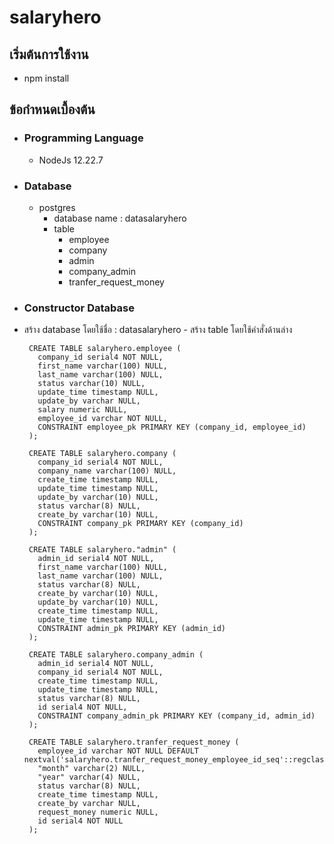 # salaryhero

## เริ่มต้นการใช้งาน
<ul>
  <li>npm install</li>
</ul>

## ข้อกำหนดเบื้องต้น
- ### Programming Language
    - NodeJs 12.22.7
- ### Database
    - postgres
        - database name  :  datasalaryhero
        - table
            - employee
            - company
            - admin
            - company_admin
            - tranfer_request_money
            
- ### Constructor Database
 - สร้าง database โดยใช้ชื่อ : datasalaryhero
        - สร้าง table โดยใช้คำสั่งด้านล่าง
        
        CREATE TABLE salaryhero.employee (
          company_id serial4 NOT NULL,
          first_name varchar(100) NULL,
          last_name varchar(100) NULL,
          status varchar(10) NULL,
          update_time timestamp NULL,
          update_by varchar NULL,
          salary numeric NULL,
          employee_id varchar NOT NULL,
          CONSTRAINT employee_pk PRIMARY KEY (company_id, employee_id)
        );
        
        CREATE TABLE salaryhero.company (
          company_id serial4 NOT NULL,
          company_name varchar(100) NULL,
          create_time timestamp NULL,
          update_time timestamp NULL,
          update_by varchar(10) NULL,
          status varchar(8) NULL,
          create_by varchar(10) NULL,
          CONSTRAINT company_pk PRIMARY KEY (company_id)
        );
      
        CREATE TABLE salaryhero."admin" (
          admin_id serial4 NOT NULL,
          first_name varchar(100) NULL,
          last_name varchar(100) NULL,
          status varchar(8) NULL,
          create_by varchar(10) NULL,
          update_by varchar(10) NULL,
          create_time timestamp NULL,
          update_time timestamp NULL,
          CONSTRAINT admin_pk PRIMARY KEY (admin_id)
        );
        
        CREATE TABLE salaryhero.company_admin (
          admin_id serial4 NOT NULL,
          company_id serial4 NOT NULL,
          create_time timestamp NULL,
          update_time timestamp NULL,
          status varchar(8) NULL,
          id serial4 NOT NULL,
          CONSTRAINT company_admin_pk PRIMARY KEY (company_id, admin_id)
        );
        
        CREATE TABLE salaryhero.tranfer_request_money (
          employee_id varchar NOT NULL DEFAULT nextval('salaryhero.tranfer_request_money_employee_id_seq'::regclass),
          "month" varchar(2) NULL,
          "year" varchar(4) NULL,
          status varchar(8) NULL,
          create_time timestamp NULL,
          create_by varchar NULL,
          request_money numeric NULL,
          id serial4 NOT NULL
        );
